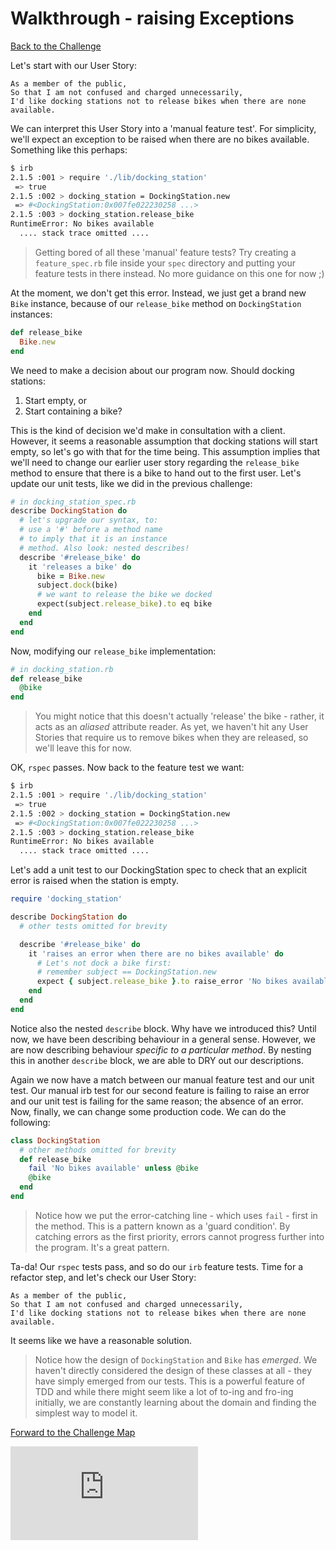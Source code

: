 # Walkthrough - raising Exceptions

[Back to the Challenge](../12_raising_exceptions.md)

Let's start with our User Story:

```
As a member of the public,
So that I am not confused and charged unnecessarily,
I'd like docking stations not to release bikes when there are none available.
```

We can interpret this User Story into a 'manual feature test'. For simplicity, we'll expect an exception to be raised when there are no bikes available.  Something like this perhaps:

```sh
$ irb
2.1.5 :001 > require './lib/docking_station'
 => true
2.1.5 :002 > docking_station = DockingStation.new
 => #<DockingStation:0x007fe022230258 ...>
2.1.5 :003 > docking_station.release_bike
RuntimeError: No bikes available
  .... stack trace omitted ....
```

> Getting bored of all these 'manual' feature tests? Try creating a `feature_spec.rb` file inside your `spec` directory and putting your feature tests in there instead. No more guidance on this one for now ;)

At the moment, we don't get this error. Instead, we just get a brand new `Bike` instance, because of our `release_bike` method on `DockingStation` instances:

```ruby
def release_bike
  Bike.new
end
```

We need to make a decision about our program now. Should docking stations:

1. Start empty, or
2. Start containing a bike?

This is the kind of decision we'd make in consultation with a client. However, it seems a reasonable assumption that docking stations will start empty, so let's go with that for the time being. This assumption implies that we'll need to change our earlier user story regarding the `release_bike` method to ensure that there is a bike to hand out to the first user. Let's update our unit tests, like we did in the previous challenge:

```ruby
# in docking_station_spec.rb
describe DockingStation do
  # let's upgrade our syntax, to:
  # use a '#' before a method name
  # to imply that it is an instance
  # method. Also look: nested describes!
  describe '#release_bike' do
    it 'releases a bike' do
      bike = Bike.new
      subject.dock(bike)
      # we want to release the bike we docked
      expect(subject.release_bike).to eq bike
    end
  end
end
```

Now, modifying our `release_bike` implementation:

```ruby
# in docking_station.rb
def release_bike
  @bike
end
```

> You might notice that this doesn't actually 'release' the bike - rather, it acts as an _aliased_ attribute reader. As yet, we haven't hit any User Stories that require us to remove bikes when they are released, so we'll leave this for now.

OK, `rspec` passes. Now back to the feature test we want:

```sh
$ irb
2.1.5 :001 > require './lib/docking_station'
 => true
2.1.5 :002 > docking_station = DockingStation.new
 => #<DockingStation:0x007fe022230258 ...>
2.1.5 :003 > docking_station.release_bike
RuntimeError: No bikes available
  .... stack trace omitted ....
```

Let's add a unit test to our DockingStation spec to check that an explicit error is raised when the station is empty.

```ruby
require 'docking_station'

describe DockingStation do
  # other tests omitted for brevity

  describe '#release_bike' do
    it 'raises an error when there are no bikes available' do
      # Let's not dock a bike first:
      # remember subject == DockingStation.new
      expect { subject.release_bike }.to raise_error 'No bikes available'
    end
  end
end
```

Notice also the nested `describe` block.  Why have we introduced this?  Until now, we have been describing behaviour in a general sense.  However, we are now describing behaviour *specific to a particular method*.  By nesting this in another `describe` block, we are able to DRY out our descriptions.

Again we now have a match between our manual feature test and our unit test.  Our manual irb test for our second feature is failing to raise an error and our unit test is failing for the same reason; the absence of an error.  Now, finally, we can change some production code.  We can do the following:

```ruby
class DockingStation
  # other methods omitted for brevity
  def release_bike
    fail 'No bikes available' unless @bike
    @bike
  end
end
```

> Notice how we put the error-catching line - which uses `fail` - first in the method. This is a pattern known as a 'guard condition'. By catching errors as the first priority, errors cannot progress further into the program. It's a great pattern.

Ta-da! Our `rspec` tests pass, and so do our `irb` feature tests. Time for a refactor step, and let's check our User Story:

```
As a member of the public,
So that I am not confused and charged unnecessarily,
I'd like docking stations not to release bikes when there are none available.
```

It seems like we have a reasonable solution.

> Notice how the design of `DockingStation` and `Bike` has *emerged*.  We haven't directly considered the design of these classes at all - they have simply emerged from our tests.  This is a powerful feature of TDD and while there might seem like a lot of to-ing and fro-ing initially, we are constantly learning about the domain and finding the simplest way to model it.

[Forward to the Challenge Map](../0_challenge_map.md)


![Tracking pixel](https://githubanalytics.herokuapp.com/course/boris_bikes/walkthroughs/12.md)
